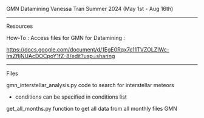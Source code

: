 GMN Datamining
Vanessa Tran
Summer 2024 (May 1st - Aug 16th)

----------------------------------------

Resources


How-To : Access files for GMN for Datamining : 

https://docs.google.com/document/d/1EgE0Rqx7c11TVZOLZIWc-IrsZfIjNUAcDOCpoY1fZ-8/edit?usp=sharing 

-----------------------------------------

Files


gmn_interstellar_analysis.py
code to search for interstellar meteors
- conditions can be specified in conditions list


get_all_months.py
function to get all data from all monthly files GMN

